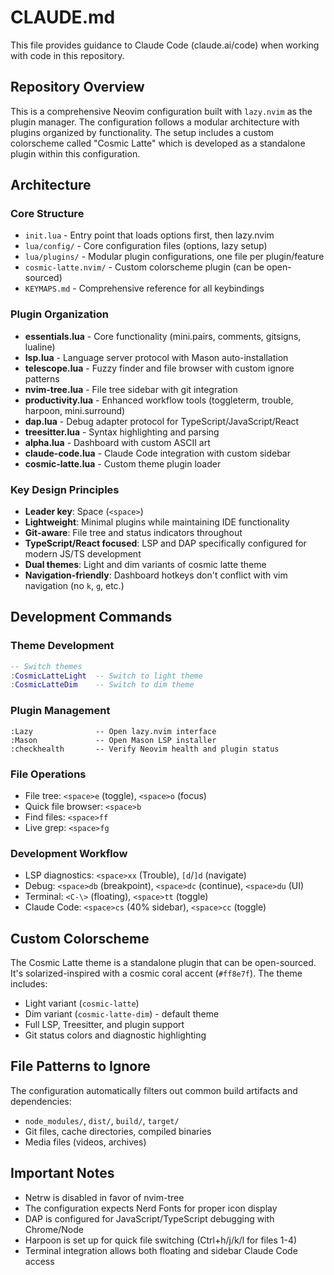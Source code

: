 # CLAUDE.md

This file provides guidance to Claude Code (claude.ai/code) when working with code in this repository.

## Repository Overview

This is a comprehensive Neovim configuration built with `lazy.nvim` as the plugin manager. The configuration follows a modular architecture with plugins organized by functionality. The setup includes a custom colorscheme called "Cosmic Latte" which is developed as a standalone plugin within this configuration.

## Architecture

### Core Structure
- `init.lua` - Entry point that loads options first, then lazy.nvim
- `lua/config/` - Core configuration files (options, lazy setup)  
- `lua/plugins/` - Modular plugin configurations, one file per plugin/feature
- `cosmic-latte.nvim/` - Custom colorscheme plugin (can be open-sourced)
- `KEYMAPS.md` - Comprehensive reference for all keybindings

### Plugin Organization
- **essentials.lua** - Core functionality (mini.pairs, comments, gitsigns, lualine)
- **lsp.lua** - Language server protocol with Mason auto-installation
- **telescope.lua** - Fuzzy finder and file browser with custom ignore patterns
- **nvim-tree.lua** - File tree sidebar with git integration
- **productivity.lua** - Enhanced workflow tools (toggleterm, trouble, harpoon, mini.surround)
- **dap.lua** - Debug adapter protocol for TypeScript/JavaScript/React
- **treesitter.lua** - Syntax highlighting and parsing
- **alpha.lua** - Dashboard with custom ASCII art
- **claude-code.lua** - Claude Code integration with custom sidebar
- **cosmic-latte.lua** - Custom theme plugin loader

### Key Design Principles
- **Leader key**: Space (`<space>`)
- **Lightweight**: Minimal plugins while maintaining IDE functionality
- **Git-aware**: File tree and status indicators throughout
- **TypeScript/React focused**: LSP and DAP specifically configured for modern JS/TS development
- **Dual themes**: Light and dim variants of cosmic latte theme
- **Navigation-friendly**: Dashboard hotkeys don't conflict with vim navigation (no `k`, `g`, etc.)

## Development Commands

### Theme Development
```lua
-- Switch themes
:CosmicLatteLight  -- Switch to light theme
:CosmicLatteDim    -- Switch to dim theme
```

### Plugin Management
```vim
:Lazy              -- Open lazy.nvim interface
:Mason             -- Open Mason LSP installer
:checkhealth       -- Verify Neovim health and plugin status
```

### File Operations
- File tree: `<space>e` (toggle), `<space>o` (focus)
- Quick file browser: `<space>b`
- Find files: `<space>ff`
- Live grep: `<space>fg`

### Development Workflow
- LSP diagnostics: `<space>xx` (Trouble), `[d`/`]d` (navigate)
- Debug: `<space>db` (breakpoint), `<space>dc` (continue), `<space>du` (UI)
- Terminal: `<C-\>` (floating), `<space>tt` (toggle)
- Claude Code: `<space>cs` (40% sidebar), `<space>cc` (toggle)

## Custom Colorscheme

The Cosmic Latte theme is a standalone plugin that can be open-sourced. It's solarized-inspired with a cosmic coral accent (`#ff8e7f`). The theme includes:
- Light variant (`cosmic-latte`)
- Dim variant (`cosmic-latte-dim`) - default theme
- Full LSP, Treesitter, and plugin support
- Git status colors and diagnostic highlighting

## File Patterns to Ignore

The configuration automatically filters out common build artifacts and dependencies:
- `node_modules/`, `dist/`, `build/`, `target/`
- Git files, cache directories, compiled binaries
- Media files (videos, archives)

## Important Notes

- Netrw is disabled in favor of nvim-tree
- The configuration expects Nerd Fonts for proper icon display
- DAP is configured for JavaScript/TypeScript debugging with Chrome/Node
- Harpoon is set up for quick file switching (Ctrl+h/j/k/l for files 1-4)
- Terminal integration allows both floating and sidebar Claude Code access
